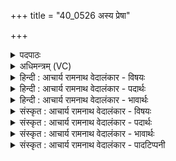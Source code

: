 +++
title = "40_0526 अस्य प्रेषा"

+++
<details><summary>पदपाठः</summary>

अ꣣स्य꣢। प्रे꣣षा꣢। हे꣣म꣡ना꣢। पू꣣य꣡मा꣢नः। दे꣣वः꣢। दे꣣वे꣡भिः꣣। सम्। अ꣣पृक्त। र꣡स꣢꣯म्। सु꣣तः꣢। प꣣वि꣢त्र꣢म्। प꣡रि꣢꣯। ए꣣ति। रे꣡भ꣢꣯न्। मि꣣ता꣢। इ꣣व। स꣡द्म꣢꣯। प꣣शुम꣡न्ति꣢। हो꣡ता꣢꣯। ५२६।
</details>

<details><summary>अधिमन्त्रम् (VC)</summary>

- पवमानः सोमः
- वसिष्ठो मैत्रावरुणिः
- त्रिष्टुप्
- धैवतः
- पावमानं काण्डम्
</details>

<details><summary>हिन्दी : आचार्य रामनाथ वेदालंकार - विषयः</summary>

अगले मन्त्र में आत्मा और परमात्मा का विषय वर्णित है।
</details>

<details><summary>हिन्दी : आचार्य रामनाथ वेदालंकार - पदार्थः</summary>

पदार्थान्वयभाषाः -  (अस्य) इस सौम्य ज्योतिवाले सोम परमात्मा की (प्रेषा) प्रेरणा से। और (हेमना) ज्योति से (पूयमानः) पवित्र किया जाता हुआ (देवः) द्युतिमान् आत्मा (देवेभिः) मनसहित ज्ञानेन्द्रियों के साथ मिलकर (रसम्) आनन्द को (समपृक्त) अपने अन्दर संपृक्त करता है। (सुतः) ध्यान द्वारा अभिषुत परमात्मारूप सोम (रेभन्) कर्तव्य का उपदेश करता हुआ (पवित्रम्) पवित्र मन में (पर्येति) पहुँचता है, (इव) जैसे (होता) होता नामक ऋत्विज् (पशुमन्ति) पशु-युक्त (मिता) निर्मित (सद्म) गो-सदनों में दूध, घृत आदि लाने के लिए जाता है ॥४॥ इस मन्त्र में उपमालङ्कार है ॥४॥
</details>

<details><summary>हिन्दी : आचार्य रामनाथ वेदालंकार - भावार्थः</summary>

भावार्थभाषाः -  उपासकों के अन्तःकरण में प्रकट हुआ परमेश्वर उन्हें पवित्र और तेजस्वी बना देता है ॥४॥
</details>

<details><summary>संस्कृत : आचार्य रामनाथ वेदालंकार - विषयः</summary>

अथात्मपरमात्मविषयमाह।
</details>

<details><summary>संस्कृत : आचार्य रामनाथ वेदालंकार - पदार्थः</summary>

पदार्थान्वयभाषाः -  (अस्य) सौम्यज्योतिषः परमात्मनः (प्रेषा) प्रेरणया (हेमना) ज्योतिषा च। अत्र हेम्ना इति प्राप्ते सर्वेषां विधीनां छन्दसि विकल्पनात्, ‘अल्लोपोऽनः’ इति प्राप्तः अकारलोपो न भवति। (पूयमानः) पवित्रीक्रियमाणः (देवः) द्योतमानः आत्मा (देवेभिः) मनःसहितैः ज्ञानेन्द्रियैः सह संभूय (रसम्) आनन्दम् (समपृक्त) स्वात्मनि संपृणक्ति। (सुतः) ध्यानद्वारा अभिषुतः परमात्मसोमः (रेभन्) कर्तव्यमुपदिशन्। रेभृ शब्दे भ्वादिः। (पवित्रम्) मनोरूपं दशापवित्रम् (पर्येति) परिगच्छति, (इव) यथा (होता) होतृनामकः ऋत्विक् (पशुमन्ति) पशुयुक्तानि (मिता) मितानि निर्मितानि (सद्म) सद्मानि गृहाणि पयोघृताद्यानयनाय गच्छति तद्वत्। मिता, सद्म इत्युभयत्र ‘शेश्छन्दसि बहुलम्’ अ० ६।१।७० इति शसः शेर्लोपः ॥४॥ अत्रोपमालङ्कारः ॥४॥
</details>

<details><summary>संस्कृत : आचार्य रामनाथ वेदालंकार - भावार्थः</summary>

भावार्थभाषाः -  उपासकानामन्तःकरणे प्रकटितः परमेश्वरस्तान् पवित्रांस्तेजस्विनश्च विदधाति ॥४॥
</details>

<details><summary>संस्कृत : आचार्य रामनाथ वेदालंकार - पादटिप्पनी</summary>

टिप्पणी:   १. ऋ० ९।९७।१, साम० १३९९।
</details>